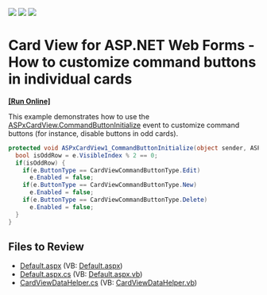 <!-- default badges list -->
![](https://img.shields.io/endpoint?url=https://codecentral.devexpress.com/api/v1/VersionRange/128530150/15.2.4%2B)
[![](https://img.shields.io/badge/Open_in_DevExpress_Support_Center-FF7200?style=flat-square&logo=DevExpress&logoColor=white)](https://supportcenter.devexpress.com/ticket/details/T338444)
[![](https://img.shields.io/badge/📖_How_to_use_DevExpress_Examples-e9f6fc?style=flat-square)](https://docs.devexpress.com/GeneralInformation/403183)
<!-- default badges end -->

# Card View for ASP.NET Web Forms - How to customize command buttons in individual cards
<!-- run online -->
**[[Run Online]](https://codecentral.devexpress.com/t338444/)**
<!-- run online end -->

This example demonstrates how to use the [ASPxCardView.CommandButtonInitialize](https://docs.devexpress.com/AspNet/DevExpress.Web.ASPxCardView.CommandButtonInitialize) event to customize command buttons (for instance, disable buttons in odd cards).

```csharp
protected void ASPxCardView1_CommandButtonInitialize(object sender, ASPxCardViewCommandButtonEventArgs e) {
  bool isOddRow = e.VisibleIndex % 2 == 0;
  if(isOddRow) {
    if(e.ButtonType == CardViewCommandButtonType.Edit)
      e.Enabled = false;
    if(e.ButtonType == CardViewCommandButtonType.New)
      e.Enabled = false;
    if(e.ButtonType == CardViewCommandButtonType.Delete)
      e.Enabled = false;
  }
}
```

## Files to Review

* [Default.aspx](./CS/Default.aspx) (VB: [Default.aspx](./VB/Default.aspx))
* [Default.aspx.cs](./CS/Default.aspx.cs) (VB: [Default.aspx.vb](./VB/Default.aspx.vb))
* [CardViewDataHelper.cs](./CS/App_Code/CardViewDataHelper.cs) (VB: [CardViewDataHelper.vb](./VB/App_Code/CardViewDataHelper.vb))
